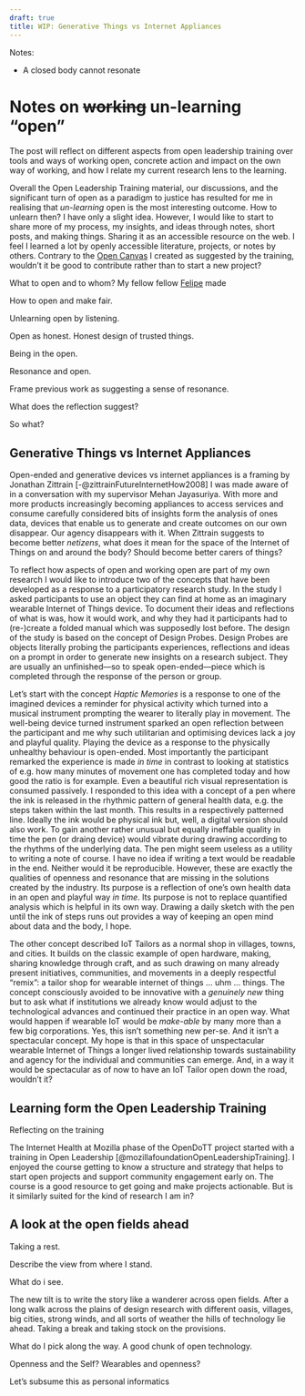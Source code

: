 ```yaml
---
draft: true
title: WIP: Generative Things vs Internet Appliances
---
```


Notes:
- A closed body cannot resonate

# Notes on ~~working~~ un-learning “open”

The post will reflect on different aspects from open leadership training over tools and ways of working open, concrete action and impact on the own way of working, and how I relate my current research lens to the learning.

Overall the Open Leadership Training material, our discussions, and the significant turn of open as a paradigm to justice has resulted for me in realising that _un-learning_ open is the most interesting outcome. How to unlearn then? I have only a slight idea. However, I would like to start to share more of my process, my insights, and ideas through notes, short posts, and making things. Sharing it as an accessible resource on the web. I feel I learned a lot by openly accessible literature, projects, or notes by others. Contrary to the [Open Canvas](https://docs.google.com/presentation/d/1fjA-itbypzc75AeoxZhK9GXgyXrkGf0lyvmhjyyu61Q/edit#slide=id.p) I created as suggested by the training, wouldn’t it be good to contribute rather than to start a new project?

What to open and to whom? My fellow fellow [Felipe](https://is.efeefe.me/opendott) made

How to open and make fair.

Unlearning open by listening.

Open as honest. Honest design of trusted things.

Being in the open.

Resonance and open.

Frame previous work as suggesting a sense of resonance.

What does the reflection suggest?

So what?

## Generative Things vs Internet Appliances

Open-ended and generative devices vs internet appliances is a framing by Jonathan Zittrain [-@zittrainFutureInternetHow2008] I was made aware of in a conversation with my supervisor Mehan Jayasuriya. With more and more products increasingly becoming appliances to access services and consume carefully considered bits of insights form the analysis of ones data, devices that enable us to generate and create outcomes on our own disappear. Our agency disappears with it. When Zittrain suggests to become better _netizens_, what does it mean for the space of the Internet of Things on and around the body? Should become better carers of things?

To reflect how aspects of open and working open are part of my own research I would like to introduce two of the concepts that have been developed as a response to a participatory research study. In the study I asked participants to use an object they can find at home as an imaginary wearable Internet of Things device. To document their ideas and reflections of what is was, how it would work, and why they had it participants had to (re-)create a folded manual which was supposedly lost before.
The design of the study is based on the concept of Design Probes. Design Probes are objects literally probing the participants experiences, reflections and ideas on a prompt in order to generate new insights on a research subject. They are usually an unfinished—so to speak open-ended—piece which is completed through the response of the person or group.

Let’s start with the concept _Haptic Memories_ is a response to one of the imagined devices a reminder for physical activity which turned into a musical instrument prompting the wearer to literally play in movement. The well-being device turned instrument sparked an open reflection between the participant and me why such utilitarian and optimising devices lack a joy and playful quality. Playing the device as a response to the physically unhealthy behaviour is open-ended. Most importantly the participant remarked the experience is made _in time_ in contrast to looking at statistics of e.g. how many minutes of movement one has completed today and how good the ratio is for example. Even a beautiful rich visual representation is consumed passively.
I responded to this idea with a concept of a pen where the ink is released in the rhythmic pattern of general health data, e.g. the steps taken within the last month. This results in a respectively patterned line. Ideally the ink would be physical ink but, well, a digital version should also work. To gain another rather unusual but equally ineffable quality in time the pen (or draing device) would vibrate during drawing according to the rhythms of the underlying data. The pen might seem useless as a utility to writing a note of course. I have no idea if writing a text would be readable in the end. Neither would it be reproducible. However, these are exactly the qualities of openness and resonance that are missing in the solutions created by the industry. Its purpose is a reflection of one’s own health data in an open and playful way _in time_. Its purpose is not to replace quantified analysis which is helpful in its own way. Drawing a daily sketch with the pen until the ink of steps runs out provides a way of keeping an open mind about data and the body, I hope.

The other concept described IoT Tailors as a normal shop in villages, towns, and cities. It builds on the classic example of open hardware, making, sharing knowledge through craft, and as such drawing on many already present initiatives, communities, and movements in a deeply respectful “remix”: a tailor shop for wearable internet of things … uhm … things.
The concept consciously avoided to be innovative with a _genuinely new_ thing but to ask what if institutions we already know would adjust to the technological advances and continued their practice in an open way. What would happen if wearable IoT would be _make-able_ by many more than a few big corporations. Yes, this isn’t something new per-se. And it isn’t a spectacular concept. My hope is that in this space of unspectacular wearable Internet of Things a longer lived relationship towards sustainability and agency for the individual and communities can emerge. And, in a way it would be spectacular as of now to have an IoT Tailor open down the road, wouldn’t it?

## Learning form the Open Leadership Training

Reflecting on the training

The Internet Health at Mozilla phase of the OpenDoTT project started with a training in Open Leadership [@mozillafoundationOpenLeadershipTraining]. I enjoyed the course getting to know a structure and strategy that helps to start open projects and support community engagement early on. The course is a good resource to get going and make projects actionable. But is it similarly suited for the kind of research I am in?


## A look at the open fields ahead

Taking a rest.

Describe the view from where I stand.

What do i see.

The new tilt is to write the story like a wanderer across open fields. After a long walk across the plains of design research with different oasis, villages, big cities, strong winds, and all sorts of weather the hills of technology lie ahead. Taking a break and taking stock on the provisions.

What do I pick along the way. A good chunk of open technology.

Openness and the Self? Wearables and openness?

Let’s subsume this as personal informatics

